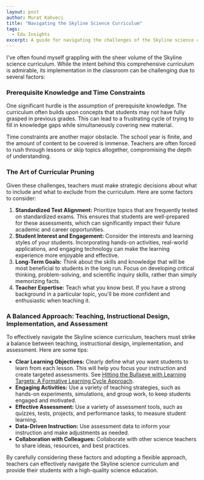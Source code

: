 ```yaml
---
layout: post
author: Murat Kahveci
title: "Navigating the Skyline Science Curriculum"
tags: 
  - Edu Insights
excerpt: A guide for navigating the challenges of the Skyline science curriculum, offering strategies for teachers to prioritize content, engage students, and balance instruction with assessment.
---
```


I've often found myself grappling with the sheer volume of the Skyline science curriculum. While the intent behind this comprehensive curriculum is admirable, its implementation in the classroom can be challenging due to several factors:

### Prerequisite Knowledge and Time Constraints

One significant hurdle is the assumption of prerequisite knowledge. The curriculum often builds upon concepts that students may not have fully grasped in previous grades. This can lead to a frustrating cycle of trying to fill in knowledge gaps while simultaneously covering new material.

Time constraints are another major obstacle. The school year is finite, and the amount of content to be covered is immense. Teachers are often forced to rush through lessons or skip topics altogether, compromising the depth of understanding.

### The Art of Curricular Pruning

Given these challenges, teachers must make strategic decisions about what to include and what to exclude from the curriculum. Here are some factors to consider:

1. **Standardized Test Alignment:** Prioritize topics that are frequently tested on standardized exams. This ensures that students are well-prepared for these assessments, which can significantly impact their future academic and career opportunities.
2. **Student Interest and Engagement:** Consider the interests and learning styles of your students. Incorporating hands-on activities, real-world applications, and engaging technology can make the learning experience more enjoyable and effective.
3. **Long-Term Goals:** Think about the skills and knowledge that will be most beneficial to students in the long run. Focus on developing critical thinking, problem-solving, and scientific inquiry skills, rather than simply memorizing facts.
4. **Teacher Expertise:** Teach what you know best. If you have a strong background in a particular topic, you'll be more confident and enthusiastic when teaching it.

### A Balanced Approach: Teaching, Instructional Design, Implementation, and Assessment

To effectively navigate the Skyline science curriculum, teachers must strike a balance between teaching, instructional design, implementation, and assessment. Here are some tips:

* **Clear Learning Objectives:** Clearly define what you want students to learn from each lesson. This will help you focus your instruction and create targeted assessments. See [Hitting the Bullseye with Learning Targets: A Formative Learning Cycle Approach](/izv).
* **Engaging Activities:** Use a variety of teaching strategies, such as hands-on experiments, simulations, and group work, to keep students engaged and motivated.
* **Effective Assessment:** Use a variety of assessment tools, such as quizzes, tests, projects, and performance tasks, to measure student learning.
* **Data-Driven Instruction:** Use assessment data to inform your instruction and make adjustments as needed.
* **Collaboration with Colleagues:** Collaborate with other science teachers to share ideas, resources, and best practices.

By carefully considering these factors and adopting a flexible approach, teachers can effectively navigate the Skyline science curriculum and provide their students with a high-quality science education. 